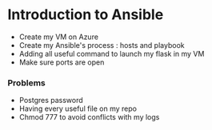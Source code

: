 # Introduction to Ansible 

- Create my VM on Azure 
- Create my Ansible's process : hosts and playbook 
- Adding all useful command to launch my flask in my VM 
- Make sure ports are open 

### Problems 

- Postgres password 
- Having every useful file on my repo 
- Chmod 777 to avoid conflicts with my logs 
